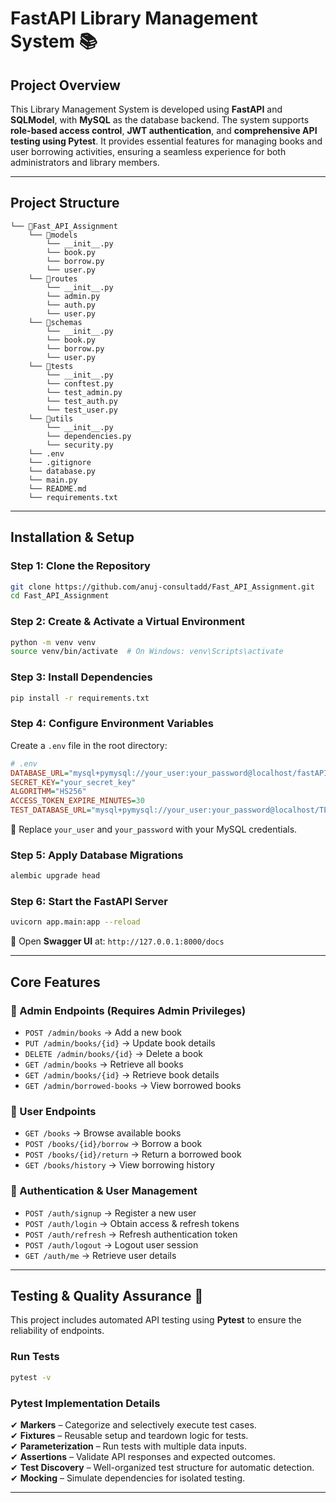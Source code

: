 # FastAPI Library Management System 📚

## **Project Overview**
This Library Management System is developed using **FastAPI** and **SQLModel**, with **MySQL** as the database backend. The system supports **role-based access control**, **JWT authentication**, and **comprehensive API testing using Pytest**. It provides essential features for managing books and user borrowing activities, ensuring a seamless experience for both administrators and library members.

---

## **Project Structure**
```
└── 📁Fast_API_Assignment
    └── 📁models
        └── __init__.py
        └── book.py
        └── borrow.py
        └── user.py
    └── 📁routes
        └── __init__.py
        └── admin.py
        └── auth.py
        └── user.py
    └── 📁schemas
        └── __init__.py
        └── book.py
        └── borrow.py
        └── user.py
    └── 📁tests
        └── __init__.py
        └── conftest.py
        └── test_admin.py
        └── test_auth.py
        └── test_user.py
    └── 📁utils
        └── __init__.py
        └── dependencies.py
        └── security.py
    └── .env
    └── .gitignore
    └── database.py
    └── main.py
    └── README.md
    └── requirements.txt
```

---

## **Installation & Setup**

### **Step 1: Clone the Repository**
```sh
git clone https://github.com/anuj-consultadd/Fast_API_Assignment.git
cd Fast_API_Assignment
```

### **Step 2: Create & Activate a Virtual Environment**
```sh
python -m venv venv
source venv/bin/activate  # On Windows: venv\Scripts\activate
```

### **Step 3: Install Dependencies**
```sh
pip install -r requirements.txt
```

### **Step 4: Configure Environment Variables**
Create a `.env` file in the root directory:
```ini
# .env
DATABASE_URL="mysql+pymysql://your_user:your_password@localhost/fastAPI_library_system"
SECRET_KEY="your_secret_key"
ALGORITHM="HS256"
ACCESS_TOKEN_EXPIRE_MINUTES=30
TEST_DATABASE_URL="mysql+pymysql://your_user:your_password@localhost/TESTING_fastAPI_library_system"
```
🔹 Replace `your_user` and `your_password` with your MySQL credentials.

### **Step 5: Apply Database Migrations**
```sh
alembic upgrade head
```

### **Step 6: Start the FastAPI Server**
```sh
uvicorn app.main:app --reload
```
📌 Open **Swagger UI** at: `http://127.0.0.1:8000/docs`

---

## **Core Features**

### **🔹 Admin Endpoints (Requires Admin Privileges)**
- `POST /admin/books` → Add a new book
- `PUT /admin/books/{id}` → Update book details
- `DELETE /admin/books/{id}` → Delete a book
- `GET /admin/books` → Retrieve all books
- `GET /admin/books/{id}` → Retrieve book details
- `GET /admin/borrowed-books` → View borrowed books

### **🔹 User Endpoints**
- `GET /books` → Browse available books
- `POST /books/{id}/borrow` → Borrow a book
- `POST /books/{id}/return` → Return a borrowed book
- `GET /books/history` → View borrowing history

### **🔹 Authentication & User Management**
- `POST /auth/signup` → Register a new user
- `POST /auth/login` → Obtain access & refresh tokens
- `POST /auth/refresh` → Refresh authentication token
- `POST /auth/logout` → Logout user session
- `GET /auth/me` → Retrieve user details

---

## **Testing & Quality Assurance** 🧪
This project includes automated API testing using **Pytest** to ensure the reliability of endpoints.

### **Run Tests**
```sh
pytest -v
```

### **Pytest Implementation Details**
✔ **Markers** – Categorize and selectively execute test cases.  
✔ **Fixtures** – Reusable setup and teardown logic for tests.  
✔ **Parameterization** – Run tests with multiple data inputs.  
✔ **Assertions** – Validate API responses and expected outcomes.  
✔ **Test Discovery** – Well-organized test structure for automatic detection.  
✔ **Mocking** – Simulate dependencies for isolated testing.


---

